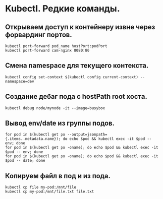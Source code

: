 # Kubectl. Редкие команды.

## Открываем доступ к контейнеру извне через форвардинг портов.
```
kubectl port-forward pod_name hostPort:podPort
kubectl port-forward cam-nginx 8080:80
```

## Смена namespace для текущего контекста.
```
kubectl config set-context $(kubectl config current-context) --namespace=dev
```
## Создание дебаг пода с hostPath root хоста.
```
kubectl debug node/mynode -it --image=busybox
```

## Вывод env/date из группы подов.
```
for pod in $(kubectl get po --output=jsonpath={.items..metadata.name}); do echo $pod && kubectl exec -it $pod -- env; done
for pod in $(kubectl get po -oname); do echo $pod && kubectl exec -it $pod -- env; done
for pod in $(kubectl get po -oname); do echo $pod && kubectl exec -it $pod -- date; done
```

## Копируем файл в под и из пода.
```
kubectl cp file my-pod:/mnt/file
kubectl cp my-pod:/mnt/file.txt file.txt
```
